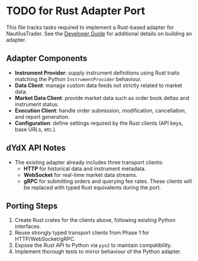 # TODO for Rust Adapter Port

This file tracks tasks required to implement a Rust-based adapter for NautilusTrader. See the [Developer Guide](https://nautilustrader.io/docs/latest/developer_guide/adapters/) for additional details on building an adapter.

## Adapter Components
- **Instrument Provider**: supply instrument definitions using Rust traits matching the Python `InstrumentProvider` behaviour.
- **Data Client**: manage custom data feeds not strictly related to market data.
- **Market Data Client**: provide market data such as order book deltas and instrument status.
- **Execution Client**: handle order submission, modification, cancellation, and report generation.
- **Configuration**: define settings required by the Rust clients (API keys, base URLs, etc.).

## dYdX API Notes
- The existing adapter already includes three transport clients:
  - **HTTP** for historical data and instrument metadata.
  - **WebSocket** for real-time market data streams.
  - **gRPC** for submitting orders and querying fee rates.
  These clients will be replaced with typed Rust equivalents during the port.

## Porting Steps
1. Create Rust crates for the clients above, following existing Python interfaces.
2. Reuse strongly typed transport clients from Phase 1 for HTTP/WebSocket/gRPC.
3. Expose the Rust API to Python via `pyo3` to maintain compatibility.
4. Implement thorough tests to mirror behaviour of the Python adapter.

